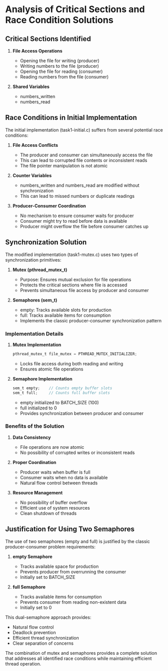 # Analysis of Critical Sections and Race Condition Solutions

## Critical Sections Identified

1. **File Access Operations**
   - Opening the file for writing (producer)
   - Writing numbers to the file (producer)
   - Opening the file for reading (consumer)
   - Reading numbers from the file (consumer)

2. **Shared Variables**
   - numbers_written
   - numbers_read

## Race Conditions in Initial Implementation

The initial implementation (task1-initial.c) suffers from several potential race conditions:

1. **File Access Conflicts**
   - The producer and consumer can simultaneously access the file
   - This can lead to corrupted file contents or inconsistent reads
   - The file pointer manipulation is not atomic

2. **Counter Variables**
   - numbers_written and numbers_read are modified without synchronization
   - This can lead to missed numbers or duplicate readings

3. **Producer-Consumer Coordination**
   - No mechanism to ensure consumer waits for producer
   - Consumer might try to read before data is available
   - Producer might overflow the file before consumer catches up

## Synchronization Solution

The modified implementation (task1-mutex.c) uses two types of synchronization primitives:

1. **Mutex (pthread_mutex_t)**
   - Purpose: Ensures mutual exclusion for file operations
   - Protects the critical sections where file is accessed
   - Prevents simultaneous file access by producer and consumer

2. **Semaphores (sem_t)**
   - empty: Tracks available slots for production
   - full: Tracks available items for consumption
   - Implements the classic producer-consumer synchronization pattern

### Implementation Details

1. **Mutex Implementation**
   ```c
   pthread_mutex_t file_mutex = PTHREAD_MUTEX_INITIALIZER;
   ```
   - Locks file access during both reading and writing
   - Ensures atomic file operations

2. **Semaphore Implementation**
   ```c
   sem_t empty;    // Counts empty buffer slots
   sem_t full;     // Counts full buffer slots
   ```
   - empty initialized to BATCH_SIZE (100)
   - full initialized to 0
   - Provides synchronization between producer and consumer

### Benefits of the Solution

1. **Data Consistency**
   - File operations are now atomic
   - No possibility of corrupted writes or inconsistent reads

2. **Proper Coordination**
   - Producer waits when buffer is full
   - Consumer waits when no data is available
   - Natural flow control between threads

3. **Resource Management**
   - No possibility of buffer overflow
   - Efficient use of system resources
   - Clean shutdown of threads

## Justification for Using Two Semaphores

The use of two semaphores (empty and full) is justified by the classic producer-consumer problem requirements:

1. **empty Semaphore**
   - Tracks available space for production
   - Prevents producer from overrunning the consumer
   - Initially set to BATCH_SIZE

2. **full Semaphore**
   - Tracks available items for consumption
   - Prevents consumer from reading non-existent data
   - Initially set to 0

This dual-semaphore approach provides:
- Natural flow control
- Deadlock prevention
- Efficient thread synchronization
- Clear separation of concerns

The combination of mutex and semaphores provides a complete solution that addresses all identified race conditions while maintaining efficient thread operation.
